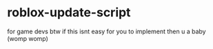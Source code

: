 # roblox-update-script
for game devs
btw if this isnt easy for you to implement then u a baby (womp womp)
